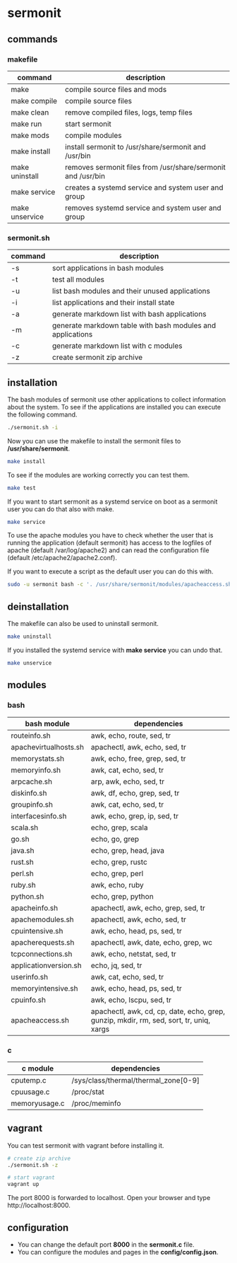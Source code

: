 # sermonit

## commands

### makefile

| command | description |
| - | - |
| make | compile source files and mods |
| make compile | compile source files |
| make clean | remove compiled files, logs, temp files |
| make run | start sermonit |
| make mods | compile modules |
| make install | install sermonit to /usr/share/sermonit and /usr/bin |
| make uninstall | removes sermonit files from /usr/share/sermonit and /usr/bin |
| make service | creates a systemd service and system user and group |
| make unservice | removes systemd service and system user and group |

### sermonit.sh

| command | description |
| - | - |
| -s | sort applications in bash modules |
| -t | test all modules |
| -u | list bash modules and their unused applications |
| -i | list applications and their install state |
| -a | generate markdown list with bash applications |
| -m | generate markdown table with bash modules and applications |
| -c | generate markdown list with c modules |
| -z | create sermonit zip archive |

## installation

The bash modules of sermonit use other applications to collect information about the system. To see if the applications
are installed you can execute the following command.

```bash
./sermonit.sh -i
```

Now you can use the makefile to install the sermonit files to **/usr/share/sermonit**.

```bash
make install
```
To see if the modules are working correctly you can test them.

```bash
make test
```

If you want to start sermonit as a systemd service on boot as a sermonit user you can do that also with make.

```bash
make service
```

To use the apache modules you have to check whether the user that is running the application (default sermonit) has access
to the logfiles of apache (default /var/log/apache2) and can read the configuration file (default /etc/apache2/apache2.conf).

If you want to execute a script as the default user you can do this with.

```bash
sudo -u sermonit bash -c '. /usr/share/sermonit/modules/apacheaccess.sh'
```

## deinstallation

The makefile can also be used to uninstall sermonit.

```bash
make uninstall
```

If you installed the systemd service with **make service** you can undo that.

```bash
make unservice
```

## modules

### bash

| bash module                    | dependencies                                                                               |
|--------------------------------|--------------------------------------------------------------------------------------------|
| routeinfo.sh                   | awk, echo, route, sed, tr                                                                  |
| apachevirtualhosts.sh          | apachectl, awk, echo, sed, tr                                                              |
| memorystats.sh                 | awk, echo, free, grep, sed, tr                                                             |
| memoryinfo.sh                  | awk, cat, echo, sed, tr                                                                    |
| arpcache.sh                    | arp, awk, echo, sed, tr                                                                    |
| diskinfo.sh                    | awk, df, echo, grep, sed, tr                                                               |
| groupinfo.sh                   | awk, cat, echo, sed, tr                                                                    |
| interfacesinfo.sh              | awk, echo, grep, ip, sed, tr                                                               |
| scala.sh                       | echo, grep, scala                                                                          |
| go.sh                          | echo, go, grep                                                                             |
| java.sh                        | echo, grep, head, java                                                                     |
| rust.sh                        | echo, grep, rustc                                                                          |
| perl.sh                        | echo, grep, perl                                                                           |
| ruby.sh                        | awk, echo, ruby                                                                            |
| python.sh                      | echo, grep, python                                                                         |
| apacheinfo.sh                  | apachectl, awk, echo, grep, sed, tr                                                        |
| apachemodules.sh               | apachectl, awk, echo, sed, tr                                                              |
| cpuintensive.sh                | awk, echo, head, ps, sed, tr                                                               |
| apacherequests.sh              | apachectl, awk, date, echo, grep, wc                                                       |
| tcpconnections.sh              | awk, echo, netstat, sed, tr                                                                |
| applicationversion.sh          | echo, jq, sed, tr                                                                          |
| userinfo.sh                    | awk, cat, echo, sed, tr                                                                    |
| memoryintensive.sh             | awk, echo, head, ps, sed, tr                                                               |
| cpuinfo.sh                     | awk, echo, lscpu, sed, tr                                                                  |
| apacheaccess.sh                | apachectl, awk, cd, cp, date, echo, grep, gunzip, mkdir, rm, sed, sort, tr, uniq, xargs    |

### c

| c module                       | dependencies                             |
|--------------------------------|------------------------------------------|
| cputemp.c                      | /sys/class/thermal/thermal_zone[0-9]     |
| cpuusage.c                     | /proc/stat                               |
| memoryusage.c                  | /proc/meminfo                            |

## vagrant

You can test sermonit with vagrant before installing it.

```bash
# create zip archive
./sermonit.sh -z

# start vagrant
vagrant up
```

The port 8000 is forwarded to localhost. Open your browser and type http://localhost:8000.

## configuration

  * You can change the default port **8000** in the **sermonit.c** file.
  * You can configure the modules and pages in the **config/config.json**.
